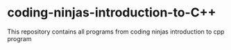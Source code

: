 # coding-ninjas-introduction-to-C++
This repository contains all programs from coding ninjas introduction to cpp program
